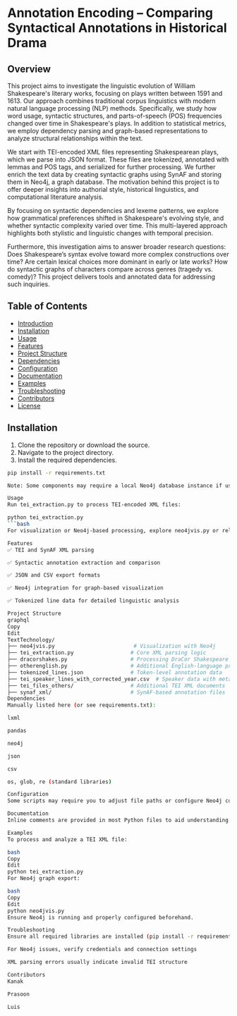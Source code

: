 # Annotation Encoding – Comparing Syntactical Annotations in Historical Drama

## Overview

This project aims to investigate the linguistic evolution of William Shakespeare's literary works, focusing on plays written between 1591 and 1613. Our approach combines traditional corpus linguistics with modern natural language processing (NLP) methods. Specifically, we study how word usage, syntactic structures, and parts-of-speech (POS) frequencies changed over time in Shakespeare's plays. In addition to statistical metrics, we employ dependency parsing and graph-based representations to analyze structural relationships within the text.

We start with TEI-encoded XML files representing Shakespearean plays, which we parse into JSON format. These files are tokenized, annotated with lemmas and POS tags, and serialized for further processing. We further enrich the text data by creating syntactic graphs using SynAF and storing them in Neo4j, a graph database. The motivation behind this project is to offer deeper insights into authorial style, historical linguistics, and computational literature analysis.

By focusing on syntactic dependencies and lexeme patterns, we explore how grammatical preferences shifted in Shakespeare's evolving style, and whether syntactic complexity varied over time. This multi-layered approach highlights both stylistic and linguistic changes with temporal precision.

Furthermore, this investigation aims to answer broader research questions: Does Shakespeare’s syntax evolve toward more complex constructions over time? Are certain lexical choices more dominant in early or late works? How do syntactic graphs of characters compare across genres (tragedy vs. comedy)? This project delivers tools and annotated data for addressing such inquiries.

## Table of Contents

- [Introduction](#introduction)  
- [Installation](#installation)  
- [Usage](#usage)  
- [Features](#features)  
- [Project Structure](#project-structure)  
- [Dependencies](#dependencies)  
- [Configuration](#configuration)  
- [Documentation](#documentation)  
- [Examples](#examples)  
- [Troubleshooting](#troubleshooting)  
- [Contributors](#contributors)  
- [License](#license)


## Installation

1. Clone the repository or download the source.  
2. Navigate to the project directory.  
3. Install the required dependencies.


```bash
pip install -r requirements.txt

Note: Some components may require a local Neo4j database instance if using neo4jvis.py.

Usage
Run tei_extraction.py to process TEI-encoded XML files:

python tei_extraction.py
```bash
For visualization or Neo4j-based processing, explore neo4jvis.py or related scripts.

Features
✅ TEI and SynAF XML parsing

✅ Syntactic annotation extraction and comparison

✅ JSON and CSV export formats

✅ Neo4j integration for graph-based visualization

✅ Tokenized line data for detailed linguistic analysis

Project Structure
graphql
Copy
Edit
TextTechnology/
├── neo4jvis.py                         # Visualization with Neo4j
├── tei_extraction.py                  # Core XML parsing logic
├── dracorshakes.py                    # Processing DraCor Shakespeare data
├── otherenglish.py                    # Additional English-language processing
├── tokenized_lines.json               # Token-level annotation data
├── tei_speaker_lines_with_corrected_year.csv  # Speaker data with metadata
├── tei_files_others/                  # Additional TEI XML documents
├── synaf_xml/                         # SynAF-based annotation files
Dependencies
Manually listed here (or see requirements.txt):

lxml

pandas

neo4j

json

csv

os, glob, re (standard libraries)

Configuration
Some scripts may require you to adjust file paths or configure Neo4j connection details directly within the Python files.

Documentation
Inline comments are provided in most Python files to aid understanding. For deeper insight into TEI or SynAF standards, consult their official documentation.

Examples
To process and analyze a TEI XML file:

bash
Copy
Edit
python tei_extraction.py
For Neo4j graph export:

bash
Copy
Edit
python neo4jvis.py
Ensure Neo4j is running and properly configured beforehand.

Troubleshooting
Ensure all required libraries are installed (pip install -r requirements.txt)

For Neo4j issues, verify credentials and connection settings

XML parsing errors usually indicate invalid TEI structure

Contributors
Kanak

Prasoon

Luis
